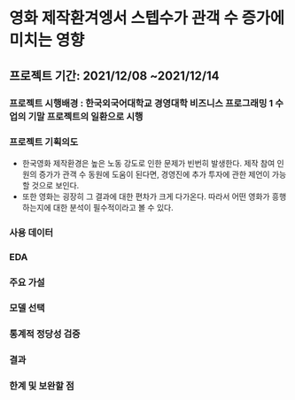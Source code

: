 # 영화 제작환겨엥서 스텝수가 관객 수 증가에 미치는 영향
## 프로젝트 기간: 2021/12/08 ~2021/12/14
### 프로젝트 시행배경 : 한국외국어대학교 경영대학 비즈니스 프로그래밍 1 수업의 기말 프로젝트의 일환으로 시행

### 프로젝트 기획의도
- 한국영화 제작환경은 높은 노동 강도로 인한 문제가 빈번히 발생한다. 제작 참여 인원의 증가가 관객 수 동원에 도움이 된다면, 경영진에 추가 투자에 관한 제언이 가능할 것으로 보인다.
- 또한 영화는 굉장히 그 결과에 대한 편차가 크게 다가온다. 따라서 어떤 영화가 흥행하는지에 대한 분석이 필수적이라고 볼 수 있다.

### 사용 데이터 

### EDA

### 주요 가설

### 모델 선택

### 통계적 정당성 검증

### 결과

### 한계 및 보완할 점
